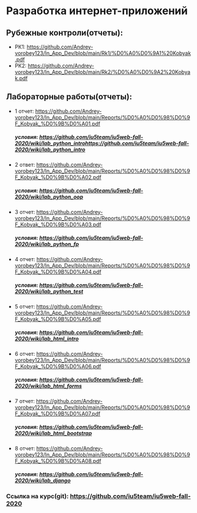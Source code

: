 # Разработка интернет-приложений
## Рубежные контроли(отчеты):
* РК1: <https://github.com/Andrey-vorobey123/In_App_Dev/blob/main/Rk1/%D0%A0%D0%9A1%20Kobyak.pdf>
* РК2: <https://github.com/Andrey-vorobey123/In_App_Dev/blob/main/Rk2/%D0%A0%D0%9A2%20Kobyak.pdf>

## Лабораторные работы(отчеты):
* 1 отчет: <https://github.com/Andrey-vorobey123/In_App_Dev/blob/main/Reports/%D0%A0%D0%98%D0%9F_Kobyak_%D0%9B%D0%A01.pdf>
  ##### условия: <https://github.com/iu5team/iu5web-fall-2020/wiki/lab_python_intro>https://github.com/iu5team/iu5web-fall-2020/wiki/lab_python_intro
* 2 ответ: <https://github.com/Andrey-vorobey123/In_App_Dev/blob/main/Reports/%D0%A0%D0%98%D0%9F_Kobyak_%D0%9B%D0%A02.pdf>
  ##### условия: <https://github.com/iu5team/iu5web-fall-2020/wiki/lab_python_oop>
* 3 отчет: <https://github.com/Andrey-vorobey123/In_App_Dev/blob/main/Reports/%D0%A0%D0%98%D0%9F_Kobyak_%D0%9B%D0%A03.pdf>
  ##### условия: <https://github.com/iu5team/iu5web-fall-2020/wiki/lab_python_fp>
* 4 отчет: <https://github.com/Andrey-vorobey123/In_App_Dev/blob/main/Reports/%D0%A0%D0%98%D0%9F_Kobyak_%D0%9B%D0%A04.pdf>
  ##### условия: <https://github.com/iu5team/iu5web-fall-2020/wiki/lab_python_test> 
* 5 отчет: <https://github.com/Andrey-vorobey123/In_App_Dev/blob/main/Reports/%D0%A0%D0%98%D0%9F_Kobyak_%D0%9B%D0%A05.pdf>
  ##### условия: <https://github.com/iu5team/iu5web-fall-2020/wiki/lab_html_intro>
* 6 отчет: <https://github.com/Andrey-vorobey123/In_App_Dev/blob/main/Reports/%D0%A0%D0%98%D0%9F_Kobyak_%D0%9B%D0%A06.pdf>
  ##### условия: <https://github.com/iu5team/iu5web-fall-2020/wiki/lab_html_forms>
* 7 отчет: <https://github.com/Andrey-vorobey123/In_App_Dev/blob/main/Reports/%D0%A0%D0%98%D0%9F_Kobyak_%D0%9B%D0%A07.pdf>
  ##### условия: <https://github.com/iu5team/iu5web-fall-2020/wiki/lab_html_bootstrap>
* 8 отчет: <https://github.com/Andrey-vorobey123/In_App_Dev/blob/main/Reports/%D0%A0%D0%98%D0%9F_Kobyak_%D0%9B%D0%A08.pdf>
  ##### условия: <https://github.com/iu5team/iu5web-fall-2020/wiki/lab_django>
### Ссылка на курс(git): <https://github.com/iu5team/iu5web-fall-2020>
